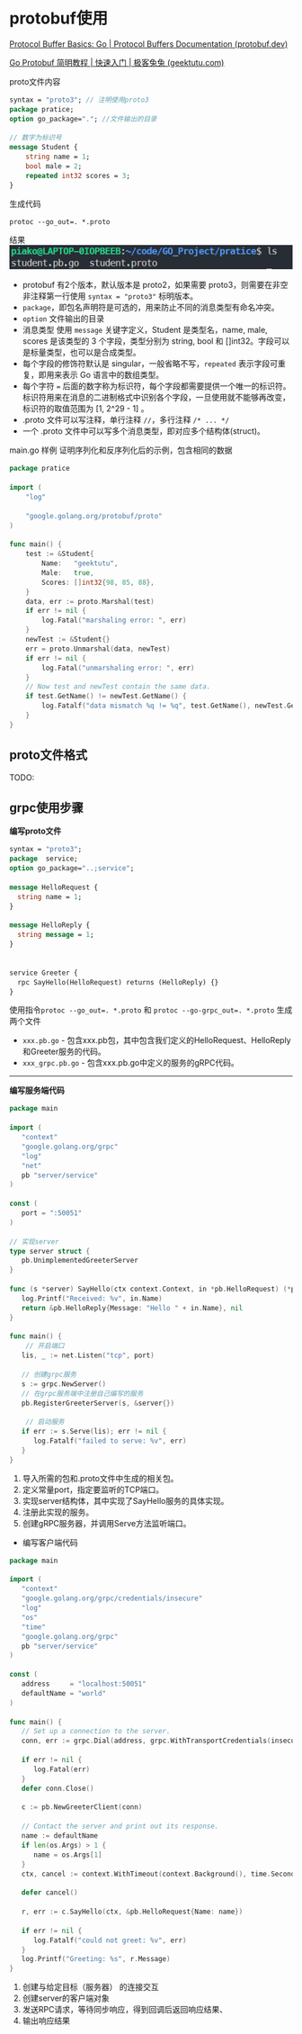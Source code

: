 # protobuf使用

[Protocol Buffer Basics: Go | Protocol Buffers Documentation (protobuf.dev)](https://protobuf.dev/getting-started/gotutorial/)

[Go Protobuf 简明教程 | 快速入门 | 极客兔兔 (geektutu.com)](https://geektutu.com/post/quick-go-protobuf.html#1-Protocol-Buffers-%E7%AE%80%E4%BB%8B)

proto文件内容
```proto
syntax = "proto3"; // 注明使用proto3
package pratice;
option go_package="."; //文件输出的目录

// 数字为标识号
message Student {
    string name = 1;
    bool male = 2;
    repeated int32 scores = 3;
}
```

生成代码
```shell
protoc --go_out=. *.proto
```

结果
![](Picture/Pasted%20image%2020230301183948.png)

- protobuf 有2个版本，默认版本是 proto2，如果需要 proto3，则需要在非空非注释第一行使用 `syntax = "proto3"` 标明版本。
- `package`，即包名声明符是可选的，用来防止不同的消息类型有命名冲突。
- `option` 文件输出的目录
- 消息类型 使用 `message` 关键字定义，Student 是类型名，name, male, scores 是该类型的 3 个字段，类型分别为 string, bool 和 []int32。字段可以是标量类型，也可以是合成类型。
- 每个字段的修饰符默认是 singular，一般省略不写，`repeated` 表示字段可重复，即用来表示 Go 语言中的数组类型。
- 每个字符 ` = ` 后面的数字称为标识符，每个字段都需要提供一个唯一的标识符。标识符用来在消息的二进制格式中识别各个字段，一旦使用就不能够再改变，标识符的取值范围为 [1, 2^29 - 1] 。
- .proto 文件可以写注释，单行注释 `//`，多行注释 `/* ... */`
- 一个 .proto 文件中可以写多个消息类型，即对应多个结构体(struct)。

main.go 样例
证明序列化和反序列化后的示例，包含相同的数据
```go
package pratice

import (
	"log"

	"google.golang.org/protobuf/proto"
)

func main() {
	test := &Student{
		Name:   "geektutu",
		Male:   true,
		Scores: []int32{98, 85, 88},
	}
	data, err := proto.Marshal(test)
	if err != nil {
		log.Fatal("marshaling error: ", err)
	}
	newTest := &Student{}
	err = proto.Unmarshal(data, newTest)
	if err != nil {
		log.Fatal("unmarshaling error: ", err)
	}
	// Now test and newTest contain the same data.
	if test.GetName() != newTest.GetName() {
		log.Fatalf("data mismatch %q != %q", test.GetName(), newTest.GetName())
	}
}
```


## proto文件格式

TODO:



## grpc使用步骤

**编写proto文件**
```proto
syntax = "proto3";  
package  service;  
option go_package="..;service";  
  
message HelloRequest {  
  string name = 1;  
}  
  
message HelloReply {  
  string message = 1;  
}  
  
  
service Greeter {  
  rpc SayHello(HelloRequest) returns (HelloReply) {}  
}
```

使用指令`protoc --go_out=. *.proto` 和 `protoc --go-grpc_out=. *.proto` 生成两个文件


- `xxx.pb.go` - 包含xxx.pb包，其中包含我们定义的HelloRequest、HelloReply和Greeter服务的代码。
-   `xxx_grpc.pb.go` - 包含xxx.pb.go中定义的服务的gRPC代码。

***

**编写服务端代码**

```go
package main  
  
import (  
   "context"  
   "google.golang.org/grpc"   
   "log"   
   "net"   
   pb "server/service"  
)  
  
const (  
   port = ":50051"  
)  

// 实现server
type server struct {  
   pb.UnimplementedGreeterServer  
}  
  
func (s *server) SayHello(ctx context.Context, in *pb.HelloRequest) (*pb.HelloReply, error) {  
   log.Printf("Received: %v", in.Name)  
   return &pb.HelloReply{Message: "Hello " + in.Name}, nil  
}  
  
func main() {  
    // 开启端口
   lis, _ := net.Listen("tcp", port)  

   // 创建grpc服务
   s := grpc.NewServer()  
   // 在grpc服务端中注册自己编写的服务
   pb.RegisterGreeterServer(s, &server{})

    // 启动服务
   if err := s.Serve(lis); err != nil {  
      log.Fatalf("failed to serve: %v", err)  
   }
}
```

1.  导入所需的包和.proto文件中生成的相关包。
2.  定义常量port，指定要监听的TCP端口。
3.  实现server结构体，其中实现了SayHello服务的具体实现。
4.  注册此实现的服务。
5.  创建gRPC服务器，并调用Serve方法监听端口。

- 编写客户端代码
```go
package main  
  
import (  
   "context"  
   "google.golang.org/grpc/credentials/insecure"   
   "log"   
   "os"   
   "time"  
   "google.golang.org/grpc"   
   pb "server/service"  
)  
  
const (  
   address     = "localhost:50051"  
   defaultName = "world"  
)  
  
func main() {  
   // Set up a connection to the server.
   conn, err := grpc.Dial(address, grpc.WithTransportCredentials(insecure.NewCredentials()))  
   
   if err != nil {  
      log.Fatal(err)  
   }   
   defer conn.Close()  
   
   c := pb.NewGreeterClient(conn)  
  
   // Contact the server and print out its response.  
   name := defaultName  
   if len(os.Args) > 1 {  
      name = os.Args[1]  
   }   
   ctx, cancel := context.WithTimeout(context.Background(), time.Second)  
   
   defer cancel()  
   
   r, err := c.SayHello(ctx, &pb.HelloRequest{Name: name})  
   
   if err != nil {  
      log.Fatalf("could not greet: %v", err)  
   }   
   log.Printf("Greeting: %s", r.Message)  
}
```

1. 创建与给定目标（服务器） 的连接交互
2. 创建server的客户端对象
3. 发送RPC请求，等待同步响应，得到回调后返回响应结果、
4. 输出响应结果